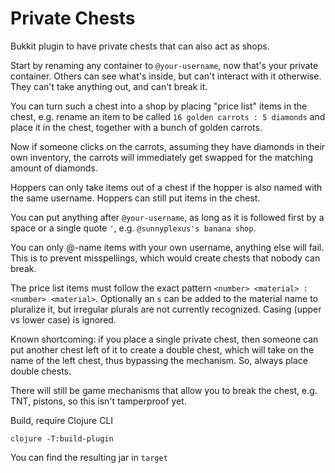 # Private Chests

Bukkit plugin to have private chests that can also act as shops.

Start by renaming any container to `@your-username`, now that's your private
container. Others can see what's inside, but can't interact with it otherwise.
They can't take anything out, and can't break it.

You can turn such a chest into a shop by placing "price list" items in the
chest, e.g. rename an item to be called `16 golden carrots : 5 diamonds` and
place it in the chest, together with a bunch of golden carrots.

Now if someone clicks on the carrots, assuming they have diamonds in their own
inventory, the carrots will immediately get swapped for the matching amount of
diamonds.

Hoppers can only take items out of a chest if the hopper is also named with the
same username. Hoppers can still put items in the chest.

You can put anything after `@your-username`, as long as it is followed first by
a space or a single quote `'`, e.g. `@sunnyplexus's banana shop`.

You can only @-name items with your own username, anything else will fail. This
is to prevent misspellings, which would create chests that nobody can break.

The price list items must follow the exact pattern `<number> <material> :
<number> <material>`. Optionally an `s` can be added to the material name to
pluralize it, but irregular plurals are not currently recognized. Casing (upper
vs lower case) is ignored.

Known shortcoming: if you place a single private chest, then someone can put
another chest left of it to create a double chest, which will take on the name
of the left chest, thus bypassing the mechanism. So, always place double chests.

There will still be game mechanisms that allow you to break the chest, e.g. TNT,
pistons, so this isn't tamperproof yet.

Build, require Clojure CLI

```
clojure -T:build-plugin
```

You can find the resulting jar in `target`
